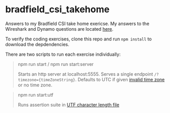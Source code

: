# bradfield_csi_takehome

Answers to my Bradfield CSI take home exericse. My answers to the Wireshark and Dynamo questions are located [here](https://github.com/ksaldana1/bradfield_csi_takehome/blob/master/Bradfield%20CSI%20Questions.pdf).

To verify the coding exercises, clone this repo and run `npm install` to download the depdendencies.

There are two scripts to run each exercise individually:

> npm run start / npm run start:server
> 
> Starts an http server at localhost:5555. Serves a single endpoint `/?timezone={timeZoneString}`. Defaults to UTC if given [invalid time zone](https://en.wikipedia.org/wiki/List_of_tz_database_time_zones) or no time zone.


> npm run start:utf
>
> Runs assertion suite in [UTF character length file](https://github.com/ksaldana1/bradfield_csi_takehome/blob/master/src/utfCharacterLength.ts)
